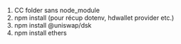 1. CC folder sans node_module
2. npm install (pour récup dotenv, hdwallet provider etc.)
3. npm install @uniswap/dsk
4. npm install ethers


